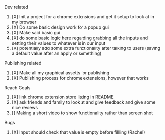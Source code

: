 Dev related
1. [X] Init a project for a chrome extensions and get it setup to look at in my browser
1. [X] Do some basic design work for a popup gui
1. [X] Make said basic gui
1. [X] do some basic logic here regarding grabbing all the inputs and setting their values to whatever is in our input
1. [X] potentially add some extra functionailty after talking to users (saving a default value after an apply or something)

Publishing related
1. [X] Make all my graphical assetts for publishing
1. [X] Publishing process for chrome extensions, however that works


Reach Goals
1. [X] link chrome extension store listing in README
1. [X] ask friends and family to look at and give feedback and give some nice reviews
1. [] Making a short video to show functionality rather than screen shot


Bugs
1. [X] Input should check that value is empty before fillling (Rachel)


